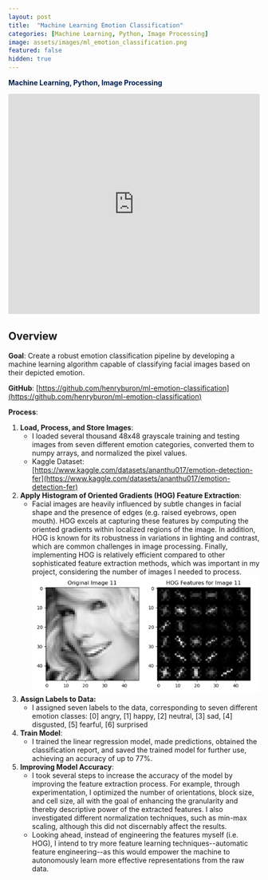 ```yaml
---
layout: post
title:  "Machine Learning Emotion Classification"
categories: [Machine Learning, Python, Image Processing]
image: assets/images/ml_emotion_classification.png
featured: false
hidden: true
---
```


**<span style="color:rgb(0, 30, 80)">Machine Learning, Python, Image Processing</span>**


<iframe width="100%" height="441" src="https://www.youtube.com/embed/CJrl6uvsziY?si=CeYyhI1T_yrKK-e9" title="YouTube video player" frameborder="0" allow="accelerometer; autoplay; clipboard-write; encrypted-media; gyroscope; picture-in-picture; web-share" allowfullscreen></iframe>

## Overview

**Goal**: Create a robust emotion classification pipeline by developing a machine learning algorithm capable of classifying facial images based on their depicted emotion.

**GitHub**: [https://github.com/henryburon/ml-emotion-classification](https://github.com/henryburon/ml-emotion-classification)

**Process**:

1. **Load, Process, and Store Images**:
    * I loaded several thousand 48x48 grayscale training and testing images from seven different emotion categories, converted them to numpy arrays, and normalized the pixel values.
    * Kaggle Dataset: [https://www.kaggle.com/datasets/ananthu017/emotion-detection-fer](https://www.kaggle.com/datasets/ananthu017/emotion-detection-fer)
2. **Apply Histogram of Oriented Gradients (HOG) Feature Extraction**:
    * Facial images are heavily influenced by subtle changes in facial shape and the presence of edges (e.g. raised eyebrows, open mouth). HOG excels at capturing these features by computing the oriented gradients within localized regions of the image. In addition, HOG is known for its robustness in variations in lighting and contrast, which are common challenges in image processing. Finally, implementing HOG is relatively efficient compared to other sophisticated feature extraction methods, which was important in my project, considering the number of images I needed to process.
    ![HOG Image Example](/assets/images/hog_image_example.png)
3. **Assign Labels to Data:**
    * I assigned seven labels to the data, corresponding to seven different emotion classes:
    [0] angry, [1] happy, [2] neutral, [3] sad, [4] disgusted, [5] fearful, [6] surprised
4. **Train Model**:
    * I trained the linear regression model, made predictions, obtained the classification report, and saved the trained model for further use, achieving an accuracy of up to 77%.
5. **Improving Model Accuracy**:
    * I took several steps to increase the accuracy of the model by improving the feature extraction process. For example, through experimentation, I optimized the number of orientations, block size, and cell size, all with the goal of enhancing the granularity and thereby descriptive power of the extracted features. I also investigated different normalization techniques, such as min-max scaling, although this did not discernably affect the results.
    * Looking ahead, instead of engineering the features myself (i.e. HOG), I intend to try more feature learning techniques--automatic feature engineering--as this would empower the machine to autonomously learn more effective representations from the raw data.